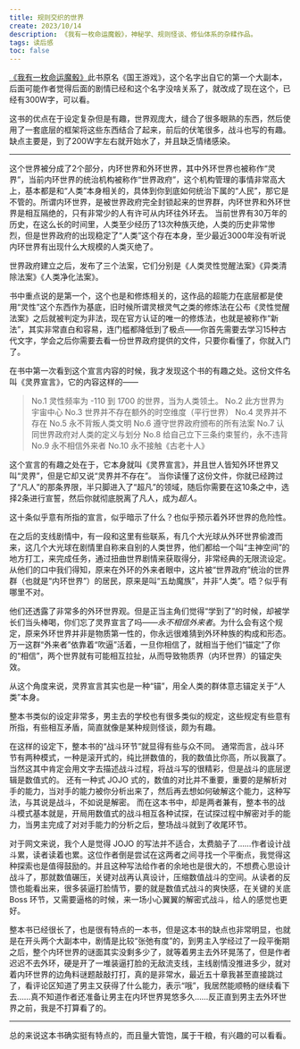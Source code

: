 ```yaml
---
title: 规则交织的世界
create: 2023/10/14
description: 《我有一枚命运魔骰》，神秘学、规则怪谈、修仙体系的杂糅作品。
tags: 读后感
toc: false
---
```


[《我有一枚命运魔骰》](https://www.qidian.com/book/1036177915/)此书原名《国王游戏》，这个名字出自它的第一个大副本，后面可能作者觉得后面的剧情已经和这个名字没啥关系了，就改成了现在这个，已经有300W字，可以看。

这书的优点在于设定复杂但是有趣，世界观庞大，缝合了很多眼熟的东西，然后使用了一套底层的框架将这些东西结合了起来，前后的伏笔很多，战斗也写的有趣。
缺点主要是，到了200W字左右就开始水了，并且缺乏情绪感染。

---

这个世界被分成了2个部分，内环世界和外环世界，其中外环世界也被称作“灵界”，当前内环世界的统治机构被称作“世界政府”，这个机构管理的事情非常高大上，基本都是和“人类”本身相关的，具体到你到底如何统治下属的“人民”，那它是不管的。所谓内环世界，是被世界政府完全封锁起来的世界群，内环世界和外环世界是相互隔绝的，只有非常少的人有许可从内环往外环去。
当前世界有30万年的历史，在这么长的时间里，人类至少经历了13次种族灭绝，人类的历史非常惨烈，但是世界政府的出现稳定了“人类”这个存在本身，至少最近3000年没有听说内环世界有出现什么大规模的人类灭绝了。

世界政府建立之后，发布了三个法案，它们分别是《人类灵性觉醒法案》《异类清除法案》《人类净化法案》。

书中重点说的是第一个，这个也是和修炼相关的，这作品的超能力在底层都是使用“灵性”这个东西作为基底，旧时候所谓灵根灵气之类的修炼法在公布《灵性觉醒法案》之后就被判定为非法，现在官方认证的唯一的修炼法，也就是被称作“新法”，其实非常直白和容易，连门槛都降低到了极点——你首先需要去学习15种古代文字，学会之后你需要去看一份世界政府提供的文件，只要你看懂了，你就入门了。

在书中第一次看到这个宣言内容的时候，我才发现这个书的有趣之处。这份文件名叫《灵界宣言》，它的内容这样的——

> No.1 灵性频率为 -110 到 1700 的世界，当为人类领土。
> No.2 此方世界为宇宙中心
> No.3 世界并不存在额外的时空维度（平行世界）
> No.4 灵界并不存在
> No.5 永不背叛人类文明
> No.6 遵守世界政府颁布的所有法案
> No.7 认同世界政府对人类的定义与划分
> No.8 给自己立下三条约束誓约，永不违背
> No.9 永不相信外来者
> No.10 永不接触《古老十人》

这个宣言的有趣之处在于，它本身就叫《灵界宣言》，并且世人皆知外环世界又叫“灵界”，但是它却又说“灵界并不存在”。
当你读懂了这份文件，你就已经跨过了“凡人”的那条界限，半只脚进入了“超凡”的领域，随后你需要在这10条之中，选择2条进行宣誓，然后你就彻底脱离了凡人，成为*超人*。

这十条似乎意有所指的宣言，似乎暗示了什么？也似乎预示着外环世界的危险性。

在之后的支线剧情中，有一段和这里有些联系，有几个大光球从外环世界偷渡而来，这几个大光球在剧情里自称来自别的人类世界，他们都给一个叫“主神空间”的地方打工，来完成任务，通过扭曲世界剧情来获取得分，非常经典的无限流设定。从他们的口中我们得知，原来在外环的外来者眼中，这片被“世界政府”统治的世界群（也就是“内环世界”）的居民，原来是叫“五劫魔族”，并非“人类”。唔？似乎有哪里不对。

他们还透露了非常多的外环世界观。但是正当主角们觉得“学到了”的时候，却被学长们当头棒喝，你们忘了灵界宣言了吗——*永不相信外来者*。为什么会有这个规定，原来外环世界并非是物质第一性的，你永远很难猜到外环种族的构成和形态。万一这群“外来者”依靠着“吹逼”活着，一旦你相信了，就相当于他们“锚定”了你的“相信”，两个世界就有可能相互拉扯，从而导致物质界（内环世界）的锚定失效。

从这个角度来说，灵界宣言其实也是一种“锚”，用全人类的群体意志锚定关于“人类”本身。

整本书类似的设定非常多，男主去的学校也有很多类似的规定，这些规定有些意有所指，有些相互矛盾，简直就像是某种规则怪谈，颇为有趣。

在这样的设定下，整本书的“战斗环节”就显得有些与众不同。
通常而言，战斗环节有两种模式，一种是滚开式的，纯比拼数值的，我的数值比你高，所以我赢了。当然这其中肯定会用文字去描述战斗过程，将战斗写的很精彩，但是战斗的底层逻辑是数值式的。
还有一种式 JOJO 式的，数值的对比并不重要，重要的是解析对手的能力，当对手的能力被你分析出来了，然后再去想如何破解这个能力，这种写法，与其说是战斗，不如说是解密。
而在这本书中，却是两者兼有，整本书的战斗模式基本就是，开局用数值式的战斗相互各种试探，在试探过程中解密对手的能力，当男主完成了对对手能力的分析之后，整场战斗就到了收尾环节。

对于网文来说，我个人是觉得 JOJO 的写法并不适合，太费脑子了……作者设计战斗累，读者读着也累。这位作者倒是尝试在这两者之间寻找一个平衡点，我觉得这种探索也是值得鼓励的。并且这种写法给作者的余地也是很大的，不想费心思设计战斗了，那就数值碾压，关键对战再认真设计，压缩数值战斗的空间。从读者的反馈也能看出来，很多装逼打脸情节，要的就是数值式战斗的爽快感，在关键的关底 Boss 环节，又需要逼格的时候，来一场小心翼翼的解密式战斗，给人的感觉也更好。

整本书已经很长了，也是很有特点的一本书，但是这本书的缺点也非常明显，也就是在开头两个大副本中，剧情是比较“张弛有度”的，到男主入学经过了一段平衡期之后，整个内环世界的谜面其实没剩多少了，就等着男主去外环晃荡了，但是作者迟迟不去外环，硬是开了一堆装逼打脸的无敌流支线，主线剧情没推进多少，就对着内环世界的边角料谜题敲敲打打，真的是非常水，最近五十章我甚至直接跳过了，看评论区知道了男主又获得了什么能力，表示“哦”，我居然能顺畅的继续看下去……真不知道作者还准备让男主在内环世界晃悠多久……反正直到男主去外环世界之前，我是不打算看了的。

---

总的来说这本书确实挺有特点的，而且量大管饱，属于干粮，有兴趣的可以看看。
